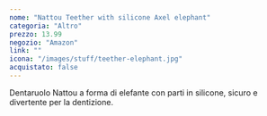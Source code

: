 ```yaml
---
nome: "Nattou Teether with silicone Axel elephant"
categoria: "Altro"
prezzo: 13.99
negozio: "Amazon"
link: ""
icona: "/images/stuff/teether-elephant.jpg"
acquistato: false
---
```


Dentaruolo Nattou a forma di elefante con parti in silicone, sicuro e divertente per la dentizione.
